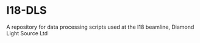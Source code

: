 # I18-DLS
A repository for data processing scripts used at the I18 beamline, Diamond Light Source Ltd
